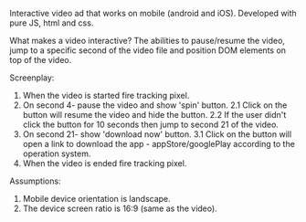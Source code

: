 Interactive video ad that works on mobile (android and iOS). 
Developed with pure JS, html and css.

What makes a video interactive? 
The abilities to pause/resume the video, jump to a specific second of the video file and position DOM elements on top of the video.

Screenplay:
1. When the video is started fire tracking pixel.
2. On second 4- pause the video and show 'spin' button.
    2.1 Click on the button will resume the video and hide the button.
    2.2 If the user didn't click the button for 10 seconds then jump to second 21 of the video.
3. On second 21- show 'download now' button.
    3.1 Click on the button will open a link to download the app - appStore/googlePlay according to the operation system.
4. When the video is ended fire tracking pixel.

Assumptions:
1. Mobile device orientation is landscape.
2. The device screen ratio is 16:9 (same as the video).